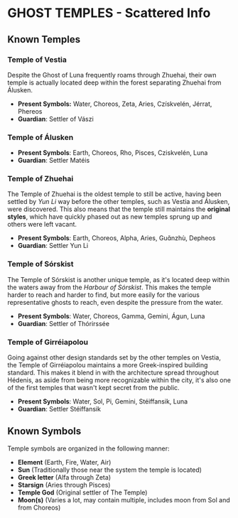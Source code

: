 # GHOST TEMPLES - Scattered Info

## Known Temples
### Temple of Vestia
Despite the Ghost of Luna frequently roams through Zhuehai, their own temple is actually located deep within the forest separating Zhuehai from Álusken. 
- **Present Symbols:** Water, Choreos, Zeta, Aries, Czískvelén, Jérrat, Phereos
- **Guardian**: Settler of Vászi
### Temple of Álusken
- **Present Symbols**: Earth, Choreos, Rho, Pisces, Cziskvelén, Luna
- **Guardian**: Settler Matéis
### Temple of Zhuehai
The Temple of Zhuehai is the oldest temple to still be active, having been settled by *Yun Li* way before the other temples, such as Vestia and Álusken, were discovered. This also means that the temple still maintains the **original styles**, which have quickly phased out as new temples sprung up and others were left vacant.
- **Present Symbols**: Earth, Choreos, Alpha, Aries, Guɑ̌nzhù, Depheos
- **Guardian**: Settler Yun Li
### Temple of Sórskist
The Temple of Sórskist is another unique temple, as it's located deep within the waters away from the *Harbour of Sórskist*. This makes the temple harder to reach and harder to find, but more easily for the various representative ghosts to reach, even despite the pressure from the water.
- **Present Symbols**: Water, Choreos, Gamma, Gemini, Águn, Luna
- **Guardian**: Settler of Thórirssée
### Temple of Girréiapolou
Going against other design standards set by the other temples on Vestia, the Temple of Girréiapolou maintains a more Greek-inspired building standard. This makes it blend in with the architecture spread throughout Hédenis, as aside from being more recognizable within the city, it's also one of the first temples that wasn't kept secret from the public.
- **Present Symbols**: Water, Sol, Pi, Gemini, Stéiffansik, Luna
- **Guardian**: Settler Stéiffansik


## Known Symbols
Temple symbols are organized in the following manner:
- **Element** (Earth, Fire, Water, Air)
- **Sun** (Traditionally those near the system the temple is located)
- **Greek letter** (Alfa through Zeta)
- **Starsign** (Aries through Pisces)
- **Temple God** (Original settler of The Temple)
- **Moon(s)** (Varies a lot, may contain multiple, includes moon from Sol and from Choreos)
